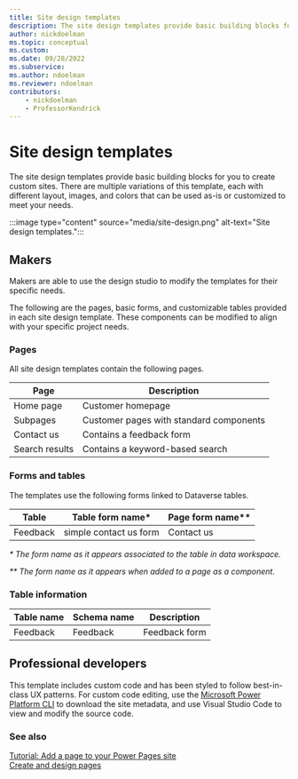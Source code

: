 ```yaml
---
title: Site design templates
description: The site design templates provide basic building blocks for you to create custom sites.
author: nickdoelman
ms.topic: conceptual
ms.custom: 
ms.date: 09/28/2022
ms.subservice:
ms.author: ndoelman
ms.reviewer: ndoelman
contributors:
    - nickdoelman
    - ProfessorKendrick
---
```


# Site design templates

The site design templates provide basic building blocks for you to create custom sites. There are multiple variations of this template, each with different layout, images, and colors that can be used as-is or customized to meet your needs.

:::image type="content" source="media/site-design.png" alt-text="Site design templates.":::

## Makers

Makers are able to use the design studio to modify the templates for their specific needs.

The following are the pages, basic forms, and customizable tables provided in each site design template. These components can be modified to align with your specific project needs.

### Pages

All site design templates contain the following pages.

| **Page**       | **Description**                         |
|----------------|-----------------------------------------|
| Home page      | Customer homepage                       |
| Subpages       | Customer pages with standard components |
| Contact us     | Contains a feedback form                |
| Search results | Contains a keyword-based search         |

### Forms and tables

The templates use the following forms linked to Dataverse tables.

| Table    | Table form name\*      | Page form name\*\* |
|----------|------------------------|--------------------|
| Feedback | simple contact us form | Contact us         |

*\* The form name as it appears associated to the table in data workspace.*

*\*\* The form name as it appears when added to a page as a component.*

### Table information

| Table name | Schema name | Description   |
|------------|-------------|---------------|
| Feedback   | Feedback    | Feedback form |

## Professional developers

This template includes custom code and has been styled to follow best-in-class UX patterns. For custom code editing, use the [Microsoft Power Platform CLI](/power-apps/maker/portals/power-apps-cli) to download the site metadata, and use Visual Studio Code to view and modify the source code.

### See also

[Tutorial: Add a page to your Power Pages site](../getting-started/tutorial-add-webpage.md)  
[Create and design pages](../getting-started/first-page.md)
